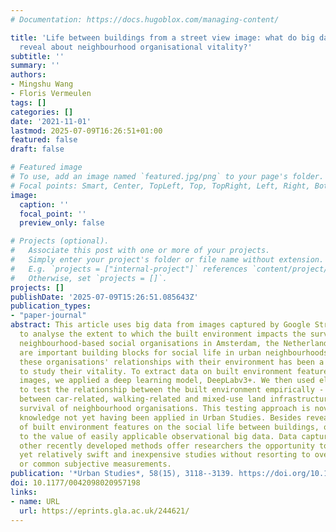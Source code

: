 ```yaml
---
# Documentation: https://docs.hugoblox.com/managing-content/

title: 'Life between buildings from a street view image: what do big data analytics
  reveal about neighbourhood organisational vitality?'
subtitle: ''
summary: ''
authors:
- Mingshu Wang
- Floris Vermeulen
tags: []
categories: []
date: '2021-11-01'
lastmod: 2025-07-09T16:26:51+01:00
featured: false
draft: false

# Featured image
# To use, add an image named `featured.jpg/png` to your page's folder.
# Focal points: Smart, Center, TopLeft, Top, TopRight, Left, Right, BottomLeft, Bottom, BottomRight.
image:
  caption: ''
  focal_point: ''
  preview_only: false

# Projects (optional).
#   Associate this post with one or more of your projects.
#   Simply enter your project's folder or file name without extension.
#   E.g. `projects = ["internal-project"]` references `content/project/deep-learning/index.md`.
#   Otherwise, set `projects = []`.
projects: []
publishDate: '2025-07-09T15:26:51.085643Z'
publication_types:
- "paper-journal"
abstract: This article uses big data from images captured by Google Street View (GSV)
  to analyse the extent to which the built environment impacts the survival rate of
  neighbourhood-based social organisations in Amsterdam, the Netherlands. These organisations
  are important building blocks for social life in urban neighbourhoods. Examining
  these organisations' relationships with their environment has been a useful way
  to study their vitality. To extract data on built environment features from GSV
  images, we applied a deep learning model, DeepLabv3+. We then used elastic net regression
  to test the relationship between the built environment empirically - distinguishing
  between car-related, walking-related and mixed-use land infrastructure - and the
  survival of neighbourhood organisations. This testing approach is novel, to our
  knowledge not yet having been applied in Urban Studies. Besides revealing the effects
  of built environment features on the social life between buildings, our study points
  to the value of easily applicable observational big data. Data captured by GSV and
  other recently developed methods offer researchers the opportunity to conduct detailed
  yet relatively swift and inexpensive studies without resorting to overly coarse
  or common subjective measurements.
publication: '*Urban Studies*, 58(15), 3118--3139. https://doi.org/10.1177/0042098020957198'
doi: 10.1177/0042098020957198
links:
- name: URL
  url: https://eprints.gla.ac.uk/244621/
---
```

